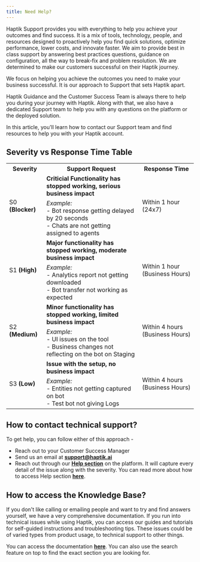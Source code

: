 ```yaml
---
title: Need Help?
---
```


Haptik Support provides you with everything to help you achieve your outcomes and find success. It is a mix of tools, technology, people, and resources designed to proactively help you find quick solutions, optimize performance, lower costs, and innovate faster. We aim to provide best in class support by answering best practices questions, guidance on configuration, all the way to break-fix and problem resolution. We are determined to make our customers successful on their Haptik journey.

We focus on helping you achieve the outcomes you need to make your business successful. It is our approach to Support that sets Haptik apart.

Haptik Guidance and the Customer Success Team is always there to help you during your journey with Haptik. Along with that, we also have a dedicated Support team to help you with any questions on the platform or the deployed solution.

In this article, you'll learn how to contact our Support team and find resources to help you with your Haptik account.

## Severity vs Response Time Table

<table>
  <th>Severity</th>
  <th>Support Request</th>
  <th>Response Time</th>
  
  <tr>
  <td rowspan="2">S0 <b>(Blocker)</b></td>
  <td><b>Criticial Functionality has stopped working, serious business impact</b></td>
  <td rowspan="2">Within 1 hour (24x7)</td>
  </tr>
  
  <tr>
  <td><i>Example:</i> <br> - Bot response getting delayed by 20 seconds <br> - Chats are not getting assigned to agents</td>
  </tr>
  
  <tr>
  <td rowspan="2">S1 <b>(High)</b></td>
  <td><b>Major functionality has stopped working, moderate business impact</b></td>
  <td rowspan="2">Within 1 hour (Business Hours)</td>
  </tr>
  
  <tr>
  <td><i>Example:</i> <br> - Analytics report not getting downloaded <br> - Bot transfer not working as expected </td>
  </tr>
  
  <tr>
  <td rowspan="2">S2 <b>(Medium)</b></td>
  <td><b>Minor functionality has stopped working, limited business impact</b></td>
  <td rowspan="2">Within 4 hours (Business Hours)</td>
  </tr>
  
  <tr>
  <td><i>Example:</i> <br> - UI issues on the tool <br> - Business changes not reflecting on the bot on Staging </td>
  </tr>
  
  <tr>
  <td rowspan="2">S3 <b>(Low)</b></td>
  <td><b>Issue with the setup, no business impact</b></td>
  <td rowspan="2">Within 4 hours (Business Hours)</td>
  </tr>
  
  <tr>
  <td><i>Example:</i> <br> - Entities not getting captured on bot <br> - Test bot not giving Logs </td>
  </tr>
  
 </table>
 
## How to contact technical support?

To get help, you can follow either of this approach -

- Reach out to your Customer Success Manager
- Send us an email at **support@haptik.ai**
- Reach out through our [**Help section**](https://docs.haptik.ai/other/supportbot) on the platform. It will capture every detail of the issue along with the severity. You can read more about how to access Help section [**here**](https://docs.haptik.ai/other/supportbot).
 
## How to access the Knowledge Base?

If you don't like calling or emailing people and want to try and find answers yourself, we have a very comprehensive documentation. If you run into technical issues while using Haptik, you can access our guides and tutorials for self-guided instructions and troubleshooting tips. These issues could be of varied types from product usage, to technical support to other things.

You can access the documentation [**here**](https://docs.haptik.ai/). You can also use the search feature on top to find the exact section you are looking for.
